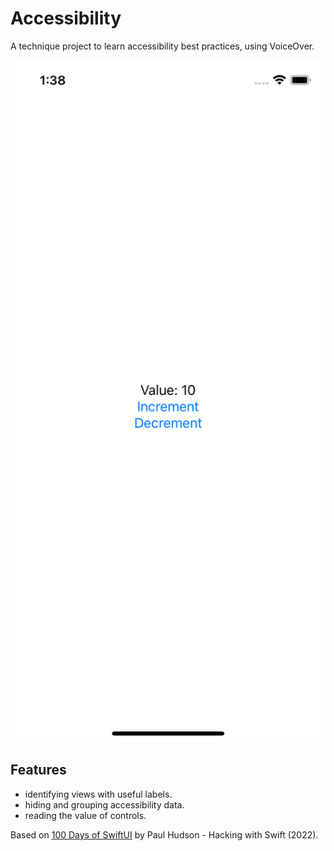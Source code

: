 # Accessibility

A technique project to learn accessibility best practices, using VoiceOver.

<p align="center">
    <img src="screenshot.png" style="width:528px;max-width:100%;">
</p>

## Features

- identifying views with useful labels.
- hiding and grouping accessibility data.
- reading the value of controls.

Based on [100 Days of SwiftUI](https://www.hackingwithswift.com/100/swiftui) by Paul Hudson - Hacking with Swift (2022).
